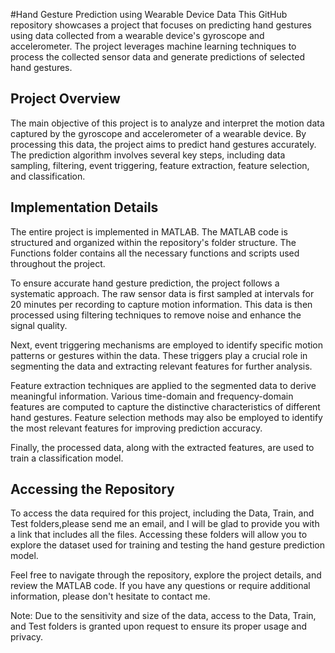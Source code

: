 #Hand Gesture Prediction using Wearable Device Data
This GitHub repository showcases a project that focuses on predicting hand gestures using data collected from a wearable device's gyroscope and accelerometer. The project leverages machine learning techniques to process the collected sensor data and generate predictions of selected hand gestures.

## Project Overview
The main objective of this project is to analyze and interpret the motion data captured by the gyroscope and accelerometer of a wearable device. By processing this data, the project aims to predict hand gestures accurately. The prediction algorithm involves several key steps, including data sampling, filtering, event triggering, feature extraction, feature selection, and classification.

## Implementation Details
The entire project is implemented in MATLAB. The MATLAB code is structured and organized within the repository's folder structure. The Functions folder contains all the necessary functions and scripts used throughout the project.

To ensure accurate hand gesture prediction, the project follows a systematic approach. The raw sensor data is first sampled at intervals for 20 minutes per recording to capture motion information. This data is then processed using filtering techniques to remove noise and enhance the signal quality.

Next, event triggering mechanisms are employed to identify specific motion patterns or gestures within the data. These triggers play a crucial role in segmenting the data and extracting relevant features for further analysis.

Feature extraction techniques are applied to the segmented data to derive meaningful information. Various time-domain and frequency-domain features are computed to capture the distinctive characteristics of different hand gestures. Feature selection methods may also be employed to identify the most relevant features for improving prediction accuracy.

Finally, the processed data, along with the extracted features, are used to train a classification model.

## Accessing the Repository
To access the data required for this project, including the Data, Train, and Test folders,please send me an email, and I will be glad to provide you with a link that includes all the files. Accessing these folders will allow you to explore the dataset used for training and testing the hand gesture prediction model.

Feel free to navigate through the repository, explore the project details, and review the MATLAB code. If you have any questions or require additional information, please don't hesitate to contact me.

Note: Due to the sensitivity and size of the data, access to the Data, Train, and Test folders is granted upon request to ensure its proper usage and privacy.
